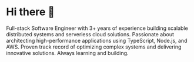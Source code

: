 # Hi there 👋

Full-stack Software Engineer with 3+ years of experience building scalable distributed systems and serverless cloud solutions. Passionate about architecting high-performance applications using TypeScript, Node.js, and AWS. Proven track record of optimizing complex systems and delivering innovative solutions. Always learning and building.
